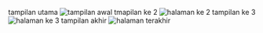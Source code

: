 tampilan utama ![tampilan awal](https://github.com/user-attachments/assets/444b2a4b-f8de-4674-bb10-ff512aa27c7c)
tmapilan ke 2 ![halaman ke 2](https://github.com/user-attachments/assets/f57942ed-aca8-4518-ba90-580c3196d2df)
tampilan ke 3 ![halaman ke 3](https://github.com/user-attachments/assets/1839625f-f3e1-4375-81dc-004e6fa01aab)
tampilan akhir ![halaman terakhir](https://github.com/user-attachments/assets/fff6c5e3-3091-425e-89bf-c9c10b84a80a)
